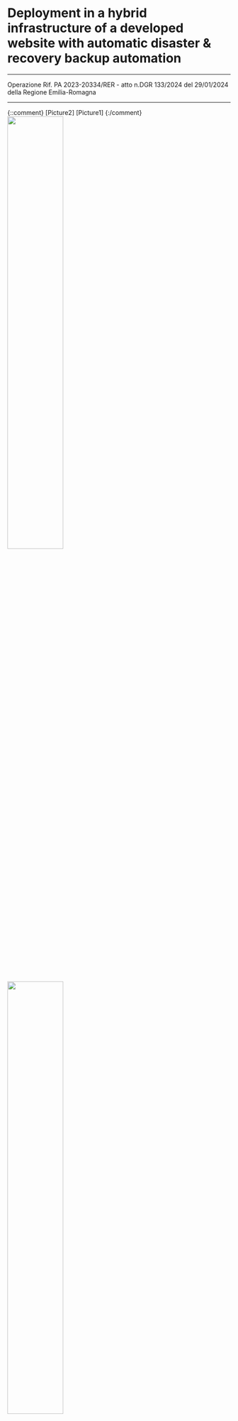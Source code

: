 # Deployment in a hybrid infrastructure of a developed website with automatic disaster & recovery backup automation

*********************************************************************************************************************************************************

Operazione Rif. PA 2023-20334/RER - atto n.DGR 133/2024 del 29/01/2024 della Regione Emilia-Romagna

*********************************************************************************************************************************************************
{::comment}
[Picture2]
[Picture1]
{:/comment}
<img src="https://github.com/user-attachments/assets/1368d729-6c9e-4ba9-a95e-1ab40eeefdf1" width=50% height=50%> <img src="https://github.com/user-attachments/assets/3fdd81ec-04da-424a-8b4e-7765699fd1f8" width=50% height=50%>
*********************************************************************************************************************************************************


# resource:
- Sito_test (developed web site, given for the project work)
- Linux (operating system)
- Filezilla (FTP)
- Apache (webserver)
- MySQL (relational database)
- PHP (server scripting language)
- AWS (cloud platform, service used: EC2, S3, VPC, IAM)
- EXTRA: fail2ban (Intrusion Prevention Software)
